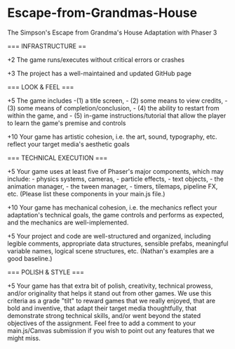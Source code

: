 # Escape-from-Grandmas-House
The Simpson's Escape from Grandma's House Adaptation with Phaser 3

=== INFRASTRUCTURE ==

+2 The game runs/executes without critical errors or crashes

+3 The project has a well-maintained and updated GitHub page

=== LOOK & FEEL ===

+5 The game includes 
    -(1) a title screen, 
    - (2) some means to view credits, 
    - (3) some means of completion/conclusion, 
    - (4) the ability to restart from within the game, and 
    - (5) in-game instructions/tutorial that allow the player to learn the game's premise and controls

+10 Your game has artistic cohesion, i.e. the art, sound, typography, etc. reflect your target media's aesthetic goals

=== TECHNICAL EXECUTION ===

+5 Your game uses at least five of Phaser's major components, which may include: 
    - physics systems, cameras, 
    - particle effects, 
    - text objects, 
    - the animation manager, 
    - the tween manager, 
    - timers, tilemaps, pipeline FX, etc. (Please list these components in your main.js file.)

+10 Your game has mechanical cohesion, i.e. the mechanics reflect your adaptation's technical goals, the game controls and performs as expected, and the mechanics are well-implemented.

+5 Your project and code are well-structured and organized, including legible comments, appropriate data structures, sensible prefabs, meaningful variable names, logical scene structures, etc. (Nathan's examples are a good baseline.)

=== POLISH & STYLE ===

+5 Your game has that extra bit of polish, creativity, technical prowess, and/or originality that helps it stand out from other games. We use this criteria as a grade "tilt" to reward games that we really enjoyed, that are bold and inventive, that adapt their target media thoughtfully, that demonstrate strong technical skills, and/or went beyond the stated objectives of the assignment. Feel free to add a comment to your main.js/Canvas submission if you wish to point out any features that we might miss.